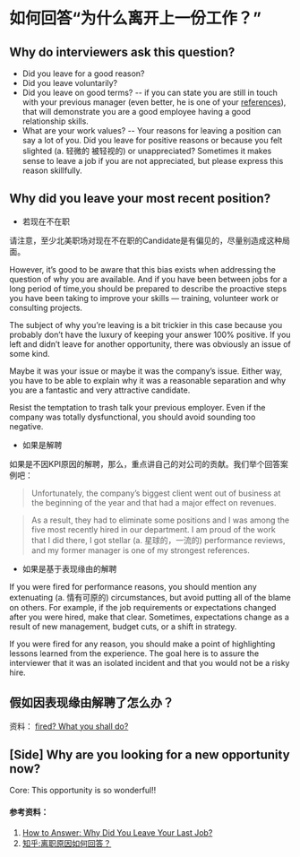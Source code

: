 # 如何回答“为什么离开上一份工作？”


## Why do interviewers ask this question?
* Did you leave for a good reason?
* Did you leave voluntarily?
* Did you leave on good terms? -- if you can state you are still in touch with your previous manager (even better, he is one of your [references](https://biginterview.com/blog/2012/05/job-reference-check.html)), that will demonstrate you are a good employee having a good relationship skills.
* What are your work values? -- Your reasons for leaving a position can say a lot of you. Did you leave for positive reasons or because you felt slighted (a. 轻微的 被轻视的) or unappreciated? Sometimes it makes sense to leave a job if you are not appreciated, but please express this reason skillfully.


## Why did you leave your most recent position?
* 若现在不在职

请注意，至少北美职场对现在不在职的Candidate是有偏见的，尽量别造成这种局面。

However, it’s good to be aware that this bias exists when addressing the question of why you are available.  And if you have been between jobs for a long period of time,you should be prepared to describe the proactive steps you have been taking to improve your skills — training, volunteer work or consulting projects.

The subject of why you’re leaving is a bit trickier in this case because you probably don’t have the luxury of keeping your answer 100% positive. If you left and didn’t leave for another opportunity, there was obviously an issue of some kind.

Maybe it was your issue or maybe it was the company’s issue. Either way, you have to be able to explain why it was a reasonable separation and why you are a fantastic and very attractive candidate.

Resist the temptation to trash talk your previous employer. Even if the company was totally dysfunctional, you should avoid sounding too negative.

* 如果是解聘

如果是不因KPI原因的解聘，那么，重点讲自己的对公司的贡献。我们举个回答案例吧：

> Unfortunately, the company’s biggest client went out of business at the beginning of the year and that had a major effect on revenues.

> As a result, they had to eliminate some positions and I was among the five most recently hired in our department. I am proud of the work that I did there, I got stellar (a. 星球的，一流的) performance reviews, and my former manager is one of my strongest references.

* 如果是基于表现缘由的解聘

If you were fired for performance reasons, you should mention any extenuating (a. 情有可原的) circumstances, but avoid putting all of the blame on others. For example, if the job requirements or expectations changed after you were hired, make that clear. Sometimes, expectations change as a result of new management, budget cuts, or a shift in strategy.

If you were fired for any reason, you should make a point of  highlighting lessons learned from the experience. The goal here is to assure the interviewer that it was an isolated incident and that you would not be a risky hire.

## 假如因表现缘由解聘了怎么办？

资料： [fired? What you shall do?](https://biginterview.com/blog/2011/08/fired-how-to-explain.html)

## [Side] Why are you looking for a new opportunity now?
Core: This opportunity is so wonderful!!


#### 参考资料：
1. [How to Answer: Why Did You Leave Your Last Job?](https://biginterview.com/blog/2013/04/why-did-you-leave-your-last-job.html)
2. [知乎:离职原因如何回答？](https://zhuanlan.zhihu.com/p/28489572)